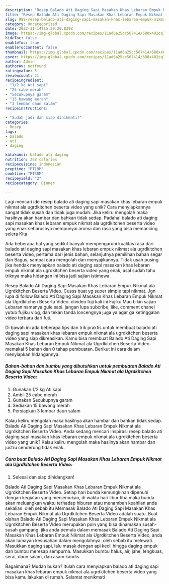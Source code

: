 ```yaml
---
description: "Resep Balado Ati Daging Sapi Masakan Khas Lebaran Empuk Nikmat ala Ugrdkitchen Beserta Video yang Enak"
title: "Resep Balado Ati Daging Sapi Masakan Khas Lebaran Empuk Nikmat ala Ugrdkitchen Beserta Video yang Enak"
slug: 989-resep-balado-ati-daging-sapi-masakan-khas-lebaran-empuk-nikmat-ala-ugrdkitchen-beserta-video-yang-enak
category: Uncategorized
date: 2022-11-14T15:29:20.839Z
image: https://img-global.cpcdn.com/recipes/11ad6a25cc567414/680x482cq70/balado-ati-daging-sapi-masakan-khas-lebaran-empuk-nikmat-ala-ugrdkitchen-beserta-video-foto-resep-utama.jpg
hideToc: false
enableToc: true
enableTocContent: false
thumbnail: https://img-global.cpcdn.com/recipes/11ad6a25cc567414/680x482cq70/balado-ati-daging-sapi-masakan-khas-lebaran-empuk-nikmat-ala-ugrdkitchen-beserta-video-foto-resep-utama.jpg
cover: https://img-global.cpcdn.com/recipes/11ad6a25cc567414/680x482cq70/balado-ati-daging-sapi-masakan-khas-lebaran-empuk-nikmat-ala-ugrdkitchen-beserta-video-foto-resep-utama.jpg
author: Admin
authorAv: notfound
ratingvalue: 5
reviewcount: 21
recipeingredient:
- "1/2 kg Ati sapi"
- "25 cabe merah"
- "Secukupnya garam"
- "15 bawang merah"
- "3 lembar daun salam"
recipeinstructions:

- "Sudah jadi dan siap dinikmati!"
categories:
- Resep
tags:
- balado
- ati
- daging

katakunci: balado ati daging 
nutrition: 288 calories
recipecuisine: Indonesian
preptime: "PT19M"
cooktime: "PT30M"
recipeyield: "2"
recipecategory: Dinner

---
```





Lagi mencari ide resep balado ati daging sapi masakan khas lebaran empuk nikmat ala ugrdkitchen beserta video yang unik? Cara menyiapkannya sangat tidak susah dan tidak juga mudah. Jika keliru mengolah maka hasilnya akan hambar dan bahkan tidak sedap. Padahal balado ati daging sapi masakan khas lebaran empuk nikmat ala ugrdkitchen beserta video yang enak seharusnya mempunyai aroma dan rasa yang bisa memancing selera Kita.





Ada beberapa hal yang sedikit banyak mempengaruhi kualitas rasa dari balado ati daging sapi masakan khas lebaran empuk nikmat ala ugrdkitchen beserta video, pertama dari jenis bahan, selanjutnya pemilihan bahan segar dan Bagus, sampai cara mengolah dan menyajikannya. Tidak usah pusing jika hendak menyiapkan balado ati daging sapi masakan khas lebaran empuk nikmat ala ugrdkitchen beserta video yang enak,      asal sudah tahu triknya maka hidangan ini bisa jadi sajian istimewa.














Resep Balado Ati Daging Sapi Masakan Khas Lebaran Empuk Nikmat ala Ugrdkitchen Beserta Video. Cusss buat yg super simple tapi nikmat. Jgn lupa di follow Balado Ati Daging Sapi Masakan Khas Lebaran Empuk Nikmat ala Ugrdkitchen Beserta Video. divideo fuji kali ini Fujiku Mau bikin sajian Lebaran namanya gule sapi. jangan lupa subcribe, like, comment chanel yutub fujiku vlog, dan tekan tanda loncengnya juga ya agar ga ketinggalan video terbaru dari fuji.






Di bawah ini ada beberapa tips dan trik praktis untuk membuat balado ati daging sapi masakan khas lebaran empuk nikmat ala ugrdkitchen beserta video yang siap dikreasikan. Kamu bisa membuat Balado Ati Daging Sapi Masakan Khas Lebaran Empuk Nikmat ala Ugrdkitchen Beserta Video memakai 5 bahan dan 0 tahap pembuatan. Berikut ini cara dalam menyiapkan hidangannya.

<!--inarticleads1-->

##### Bahan-bahan dan bumbu yang dibutuhkan untuk pembuatan Balado Ati Daging Sapi Masakan Khas Lebaran Empuk Nikmat ala Ugrdkitchen Beserta Video:

1. Gunakan 1/2 kg Ati sapi
1. Ambil 25 cabe merah
1. Gunakan Secukupnya garam
1. Sediakan 15 bawang merah
1. Persiapkan 3 lembar daun salam


Kalau keliru mengolah maka hasilnya akan hambar dan bahkan tidak sedap. Balado Ati Daging Sapi Masakan Khas Lebaran Empuk Nikmat ala Ugrdkitchen Beserta Video. Anda sedang mencari inspirasi resep balado ati daging sapi masakan khas lebaran empuk nikmat ala ugrdkitchen beserta video yang unik? Kalau keliru mengolah maka hasilnya akan hambar dan justru cenderung tidak enak. 

<!--inarticleads2-->

##### Cara buat Balado Ati Daging Sapi Masakan Khas Lebaran Empuk Nikmat ala Ugrdkitchen Beserta Video:


1. Selesai dan siap dihidangkan!

Balado Ati Daging Sapi Masakan Khas Lebaran Empuk Nikmat ala Ugrdkitchen Beserta Video. Setiap hari bunda kemungkinan dipenuhi dengan kegiatan yang menjemukan, di waktu hari libur tiba maka bunda akan meluangkan waktu terhadap hiburan atau menambah keahlian anda sekalian. oleh sebab itu Memasak Balado Ati Daging Sapi Masakan Khas Lebaran Empuk Nikmat ala Ugrdkitchen Beserta Video adalah suatu. Buat olahan Balado Ati Daging Sapi Masakan Khas Lebaran Empuk Nikmat ala Ugrdkitchen Beserta Video merupakan poin yang bisa dinamakan susah-susah gampang. jika anda pemula dalam memasak Balado Ati Daging Sapi Masakan Khas Lebaran Empuk Nikmat ala Ugrdkitchen Beserta Video, anda akan lumayan kesusahan dalam mengolahnya. oleh sebab itu melewati. Masukkan daging sapi, lalu masak dengan api kecil hingga daging empuk dan bumbu meresap sempurna. Masukkan bumbu halus, air, jahe, lengkuas, serai, daun salam, dan asam kandis. 

Bagaimana? Mudah bukan? Itulah cara menyiapkan balado ati daging sapi masakan khas lebaran empuk nikmat ala ugrdkitchen beserta video yang bisa kamu lakukan di rumah. Selamat menikmati

